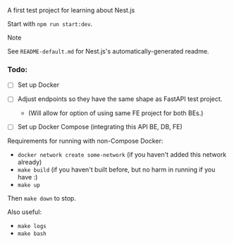 A first test project for learning about Nest.js

Start with `npm run start:dev`.

> [!NOTE]
> See `README-default.md` for Nest.js's automatically-generated readme.

### Todo:

- [ ] Set up Docker
- [ ] Adjust endpoints so they have the same shape as FastAPI test project.
  -  (Will allow for option of using same FE project for both BEs.)
- [ ] Set up Docker Compose (integrating this API BE, DB, FE)


Requirements for running with non-Compose Docker:

- `docker network create some-network` (if you haven't added this network already)
- `make build` (if you haven't built before, but no harm in running if you have :)
- `make up`

Then `make down` to stop.

Also useful:

- `make logs`
- `make bash`